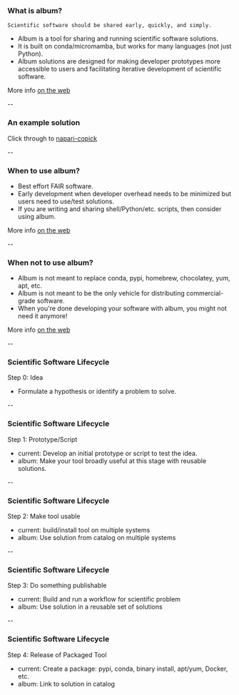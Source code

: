 ### What is album?

`Scientific software should be shared early, quickly, and simply.`

- Album is a tool for sharing and running scientific software solutions.
- It is built on conda/micromamba, but works for many languages (not just Python).
- Album solutions are designed for making developer prototypes more accessible to users and facilitating iterative development of scientific software.

More info [on the web](https://album.solutions/)

--

### An example solution

Click through to [napari-copick](https://copick.github.io/copick-catalog/visualization/napari-copick/0.0.2)

--

### When to use album?

- Best effort FAIR software.
- Early development when developer overhead needs to be minimized but users need to use/test solutions.
- If you are writing and sharing shell/Python/etc. scripts, then consider using album.

More info [on the web](https://album.solutions/)

--

### When not to use album?

- Album is not meant to replace conda, pypi, homebrew, chocolatey, yum, apt, etc.
- Album is not meant to be the only vehicle for distributing commercial-grade software.
- When you're done developing your software with album, you might not need it anymore!

More info [on the web](https://album.solutions/)

--

### Scientific Software Lifecycle

Step 0: Idea
- Formulate a hypothesis or identify a problem to solve.

--

### Scientific Software Lifecycle

Step 1: Prototype/Script
- current: Develop an initial prototype or script to test the idea.
- album: Make your tool broadly useful at this stage with reusable solutions.

--

### Scientific Software Lifecycle

Step 2: Make tool usable
- current: build/install tool on multiple systems
- album: Use solution from catalog on multiple systems

--

### Scientific Software Lifecycle

Step 3: Do something publishable
- current: Build and run a workflow for scientific problem
- album: Use solution in a reusable set of solutions

--

### Scientific Software Lifecycle

Step 4: Release of Packaged Tool
- current: Create a package: pypi, conda, binary install, apt/yum, Docker, etc.
- album: Link to solution in catalog

